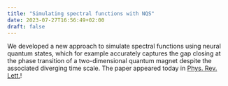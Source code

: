 ```yaml
---
title: "Simulating spectral functions with NQS"
date: 2023-07-27T16:56:49+02:00
draft: false
---
```


We developed a new approach to simulate spectral functions using neural quantum states, which for example accurately captures the gap closing at the phase transition of a two-dimensional quantum magnet despite the associated diverging time scale. The paper appeared today in [Phys. Rev. Lett.](https://journals.aps.org/prl/abstract/10.1103/PhysRevLett.131.046501)!
